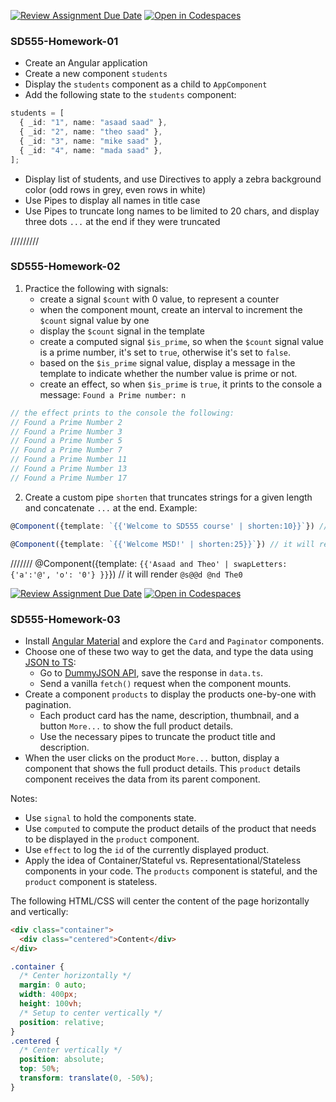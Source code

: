 [![Review Assignment Due Date](https://classroom.github.com/assets/deadline-readme-button-24ddc0f5d75046c5622901739e7c5dd533143b0c8e959d652212380cedb1ea36.svg)](https://classroom.github.com/a/Y5mz-Bx2)
[![Open in Codespaces](https://classroom.github.com/assets/launch-codespace-7f7980b617ed060a017424585567c406b6ee15c891e84e1186181d67ecf80aa0.svg)](https://classroom.github.com/open-in-codespaces?assignment_repo_id=15158836)

### SD555-Homework-01

- Create an Angular application
- Create a new component `students`
- Display the `students` component as a child to `AppComponent`
- Add the following state to the `students` component:

```typescript
students = [
  { _id: "1", name: "asaad saad" },
  { _id: "2", name: "theo saad" },
  { _id: "3", name: "mike saad" },
  { _id: "4", name: "mada saad" },
];
```

- Display list of students, and use Directives to apply a zebra background color (odd rows in grey, even rows in white)
- Use Pipes to display all names in title case
- Use Pipes to truncate long names to be limited to 20 chars, and display three dots `...` at the end if they were truncated

/////////

### SD555-Homework-02

1. Practice the following with signals:
   - create a signal `$count` with 0 value, to represent a counter
   - when the component mount, create an interval to increment the `$count` signal value by one
   - display the `$count` signal in the template
   - create a computed signal `$is_prime`, so when the `$count` signal value is a prime number, it's set to `true`, otherwise it's set to `false`.
   - based on the `$is_prime` signal value, display a message in the template to indicate whether the number value is prime or not.
   - create an effect, so when `$is_prime` is `true`, it prints to the console a message: `Found a Prime number: n`

```typescript
// the effect prints to the console the following:
// Found a Prime Number 2
// Found a Prime Number 3
// Found a Prime Number 5
// Found a Prime Number 7
// Found a Prime Number 11
// Found a Prime Number 13
// Found a Prime Number 17
```

2. Create a custom pipe `shorten` that truncates strings for a given length and concatenate `...` at the end. Example:

```typescript
@Component({template: `{{'Welcome to SD555 course' | shorten:10}}`}) // it will render `Welcome to...`
```

```typescript
@Component({template: `{{'Welcome MSD!' | shorten:25}}`}) // it will render `Welcome MSD!`, no changes.
```

///////
@Component({template: `{{'Asaad and Theo' | swapLetters:{'a':'@', 'o': '0'} }}`}) // it will render `@s@@d @nd The0`

[![Review Assignment Due Date](https://classroom.github.com/assets/deadline-readme-button-24ddc0f5d75046c5622901739e7c5dd533143b0c8e959d652212380cedb1ea36.svg)](https://classroom.github.com/a/wAK3Tios)
[![Open in Codespaces](https://classroom.github.com/assets/launch-codespace-7f7980b617ed060a017424585567c406b6ee15c891e84e1186181d67ecf80aa0.svg)](https://classroom.github.com/open-in-codespaces?assignment_repo_id=15175564)

### SD555-Homework-03

- Install [Angular Material](https://material.angular.io/) and explore the `Card` and `Paginator` components.
- Choose one of these two way to get the data, and type the data using [JSON to TS](https://transform.tools/json-to-typescript):
  - Go to [DummyJSON API](https://dummyjson.com/products), save the response in `data.ts`.
  - Send a vanilla `fetch()` request when the component mounts.
- Create a component `products` to display the products one-by-one with pagination.
  - Each product card has the name, description, thumbnail, and a button `More...` to show the full product details.
  - Use the necessary pipes to truncate the product title and description.
- When the user clicks on the product `More...` button, display a component that shows the full product details. This `product` details component receives the data from its parent component.

Notes:

- Use `signal` to hold the components state.
- Use `computed` to compute the product details of the product that needs to be displayed in the `product` component.
- Use `effect` to log the `id` of the currently displayed product.
- Apply the idea of Container/Stateful vs. Representational/Stateless components in your code. The `products` component is stateful, and the `product` component is stateless.

The following HTML/CSS will center the content of the page horizontally and vertically:

```html
<div class="container">
  <div class="centered">Content</div>
</div>
```

```css
.container {
  /* Center horizontally */
  margin: 0 auto;
  width: 400px;
  height: 100vh;
  /* Setup to center vertically */
  position: relative;
}
.centered {
  /* Center vertically */
  position: absolute;
  top: 50%;
  transform: translate(0, -50%);
}
```
